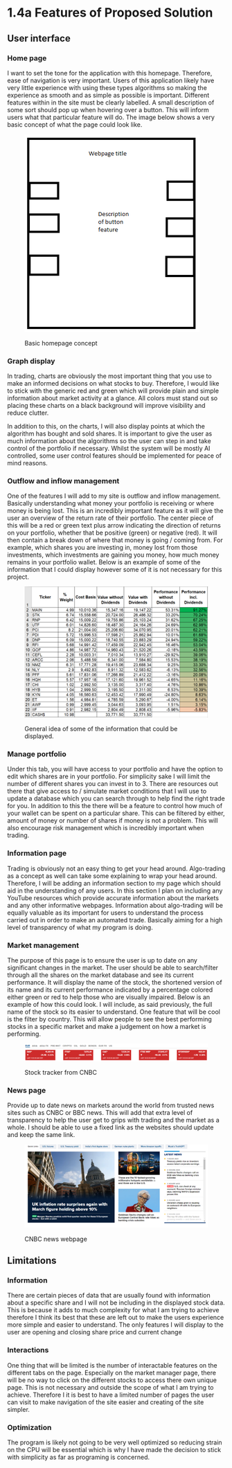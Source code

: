 # 1.4a Features of Proposed Solution

## User interface

### Home page

I want to set the tone for the application with this homepage. Therefore, ease of navigation is very important. Users of this application likely have very little experience with using these types algorithms so making the experience as smooth and as simple as possible is important. Different features within in the site must be clearly labelled. A small description of some sort should pop up when hovering over a button. This will inform users what that particular feature will do. The image below shows a very basic concept of what the page could look like.

<figure><img src="../.gitbook/assets/image (4).png" alt=""><figcaption><p>Basic homepage concept</p></figcaption></figure>

### Graph display

In trading, charts are obviously the most important thing that you use to make an informed decisions on what stocks to buy. Therefore, I would like to stick with the generic red and green which will provide plain and simple information about market activity at a glance. All colors must stand out so placing these charts on a black background will improve visibility and reduce clutter.&#x20;

In addition to this, on the charts, I will also display points at which the algorithm has bought and sold shares. It is important to give the user as much information about the algorithms so the user can step in and take control of the portfolio if necessary. Whilst the system will be mostly AI controlled, some user control features should be implemented for peace of mind reasons.

### Outflow and inflow management

One of the features I will  add to my site is outflow and inflow management. Basically understanding what money your portfolio is receiving or where money is being lost. This is an incredibly important feature as it will give the user an overview of the return rate of their portfolio. The center piece of this will be a red or green text plus arrow indicating the direction of returns on your portfolio, whether that be positive (green) or negative (red). It will then contain a break down of where that money is going / coming from. For example, which shares you are investing in, money lost from those investments, which investments are gaining you money, how much money remains in your portfolio wallet. Below is an example of some of the information that I could display however some of it is not necessary for this project.

<figure><img src="../.gitbook/assets/image.png" alt=""><figcaption><p>General idea of some of the information that could be displayed.</p></figcaption></figure>

### Manage portfolio

Under this tab, you will have access to your portfolio and have the option to edit which shares are in your portfolio. For simplicity sake I will limit the number of different shares you can invest in to 3. There are resources out there that give access to / simulate market conditions that I will use to update a database which you can search through to help find the right trade for you. In addition to this the there will be a feature to control how much of your wallet can be spent on a particular share. This can be filtered by either, amount of money or number of shares if money is not a problem. This will also encourage risk management which is incredibly important when trading.

### Information page

Trading is obviously not an easy thing to get your head around. Algo-trading as a concept as well can take some explaining to wrap your head around. Therefore, I will be adding an information section to my page which should aid in the understanding of any users. In this section I plan on including any YouTube resources which provide accurate information about the markets and any other informative webpages. Information about algo-trading will be equally valuable as its important for users to understand the process carried out in order to make an automated trade. Basically aiming for a high level of transparency of what my program is doing.

### Market management

The purpose of this page is to ensure the user is up to date on any significant changes in the market. The user should be able to search/filter through all the shares on the market database and see its current performance. It will display the name of the stock, the shortened version of its name and its current performance indicated by a percentage colored either green or red to help those who are visually impaired. Below is an example of how this could look. I will include, as said previously, the full name of the stock so its easier to understand. One feature that will be cool is the filter by country. This will allow people to see the best performing stocks in a specific market and make a judgement on how a market is performing.

<figure><img src="../.gitbook/assets/image (2).png" alt=""><figcaption><p>Stock tracker from CNBC</p></figcaption></figure>

### News page

Provide up to date news on markets around the world from trusted news sites such as CNBC or BBC news. This will add that extra level of transparency to help the user get to grips with trading and the market as a whole. I should be able to use a fixed link as the websites should update and keep the same link.

<figure><img src="../.gitbook/assets/image (1).png" alt=""><figcaption><p>CNBC news webpage</p></figcaption></figure>

## Limitations

### Information

There are certain pieces of data that are usually found with information about a specific share and I will not be including in the displayed stock data. This is because it adds to much complexity for what I am trying to achieve therefore I think its best that these are left out to make the users experience more simple and easier to understand. The only features I will display to the user are opening and closing share price and current change

### Interactions

One thing that will be limited is the number of interactable features on the different tabs on the page. Especially on the market manager page, there will be no way to click on the different stocks to access there own unique page. This is not necessary and outside the scope of what I am trying to achieve. Therefore I it is best to have a limited number of pages the user can visit to make navigation of the site easier and creating of the site simpler.

### Optimization

The program is likely not going to be very well optimized so reducing strain on the CPU will be essential which is why I have made the decision to stick with simplicity as far as programing is concerned.&#x20;
